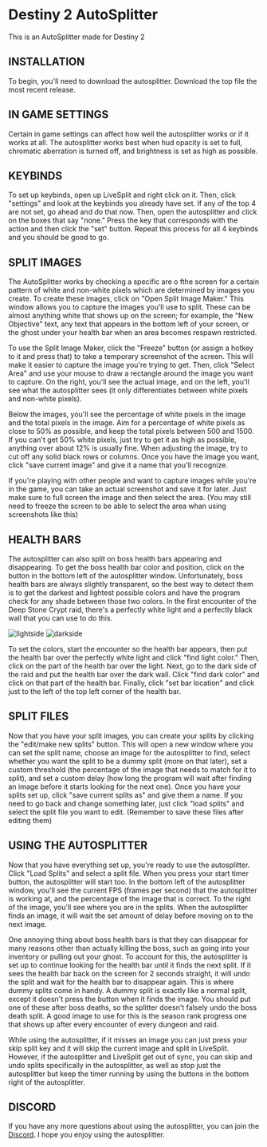 # Destiny 2 AutoSplitter
This is an AutoSplitter made for Destiny 2

## INSTALLATION

To begin, you'll need to download the autosplitter. Download the top file the most recent release.

## IN GAME SETTINGS

Certain in game settings can affect how well the autosplitter works or if it works at all. The autosplitter works best when hud opacity is set to full, chromatic aberration is turned off, and brightness is set as high as possible.

## KEYBINDS

To set up keybinds, open up LiveSplit and right click on it. Then, click "settings" and look at the keybinds you already have set. If any of the top 4 are not set, go ahead and do that now. Then, open the autosplitter and click on the boxes that say "none." Press the key that corresponds with the action and then click the "set" button. Repeat this process for all 4 keybinds and you should be good to go.

 ## SPLIT IMAGES

The AutoSplitter works by checking a specific are o fthe screen for a certain pattern of white and non-white pixels which are determined by images you create. To create these images, click on "Open Split Image Maker." This window allows you to capture the images you'll use to split. These can be almost anything white that shows up on the screen; for example, the "New Objective" text, any text that appears in the bottom left of your screen, or the ghost under your health bar when an area becomes respawn restricted.

To use the Split Image Maker, click the "Freeze" button (or assign a hotkey to it and press that) to take a temporary screenshot of the screen. This will make it easier to capture the image you're trying to get. Then, click "Select Area" and use your mouse to draw a rectangle around the image you want to capture. On the right, you'll see the actual image, and on the left, you'll see what the autosplitter sees (it only differentiates between white pixels and non-white pixels).

Below the images, you'll see the percentage of white pixels in the image and the total pixels in the image. Aim for a percentage of white pixels as close to 50% as possible, and keep the total pixels between 500 and 1500. If you can't get 50% white pixels, just try to get it as high as possible, anything over about 12% is usually fine. When adjusting the image, try to cut off any solid black rows or columns. Once you have the image you want, click "save current image" and give it a name that you'll recognize.

If you're playing with other people and want to capture images while you're in the game, you can take an actual screenshot and save it for later. Just make sure to full screen the image and then select the area. (You may still need to freeze the screen to be able to select the area whan using screenshots like this)

## HEALTH BARS

The autosplitter can also split on boss health bars appearing and disappearing. To get the boss health bar color and position, click on the button in the bottom left of the autosplitter window. Unfortunately, boss health bars are always slightly transparent, so the best way to detect them is to get the darkest and lightest possible colors and have the program check for any shade between those two colors. In the first encounter of the Deep Stone Crypt raid, there's a perfectly white light and a perfectly black wall that you can use to do this.

![lightside](https://user-images.githubusercontent.com/100012355/209782725-4cc57e50-4bea-4129-9ff2-efb537fed8e4.png)
![darkside](https://user-images.githubusercontent.com/100012355/209782733-4ad81b30-c1d4-44ea-aa5b-4c54e55cb432.png)

To set the colors, start the encounter so the health bar appears, then put the health bar over the perfectly white light and click "find light color." Then, click on the part of the health bar over the light. Next, go to the dark side of the raid and put the health bar over the dark wall. Click "find dark color" and click on that part of the health bar. Finally, click "set bar location" and click just to the left of the top left corner of the health bar.

## SPLIT FILES

Now that you have your split images, you can create your splits by clicking the "edit/make new splits" button. This will open a new window where you can set the split name, choose an image for the autosplitter to find, select whether you want the split to be a dummy split (more on that later), set a custom threshold (the percentage of the image that needs to match for it to split), and set a custom delay (how long the program will wait after finding an image before it starts looking for the next one). Once you have your splits set up, click "save current splits as" and give them a name. If you need to go back and change something later, just click "load splits" and select the split file you want to edit. (Remember to save these files after editing them)

## USING THE AUTOSPLITTER

Now that you have everything set up, you're ready to use the autosplitter. Click "Load Splits" and select a split file. When you press your start timer button, the autosplitter will start too. In the bottom left of the autosplitter window, you'll see the current FPS (frames per second) that the autosplitter is working at, and the percentage of the image that is correct. To the right of the image, you'll see where you are in the splits. When the autosplitter finds an image, it will wait the set amount of delay before moving on to the next image.

One annoying thing about boss health bars is that they can disappear for many reasons other than actually killing the boss, such as going into your inventory or pulling out your ghost. To account for this, the autosplitter is set up to continue looking for the health bar until it finds the next split. If it sees the health bar back on the screen for 2 seconds straight, it will undo the split and wait for the health bar to disappear again. This is where dummy splits come in handy. A dummy split is exactly like a normal split, except it doesn't press the button when it finds the image. You should put one of these after boss deaths, so the splitter doesn't falsely undo the boss death split. A good image to use for this is the season rank progress one that shows up after every encounter of every dungeon and raid.

While using the autosplitter, if it misses an image you can just press your skip split key and it will skip the current image and split in LiveSplit. However, if the autosplitter and LiveSplit get out of sync, you can skip and undo splits specifically in the autosplitter, as well as stop just the autosplitter but keep the timer running by using the buttons in the bottom right of the autosplitter.

## DISCORD

If you have any more questions about using the autosplitter, you can join the [Discord](https://discord.gg/6RJDAAJ8jx). I hope you enjoy using the autosplitter.
